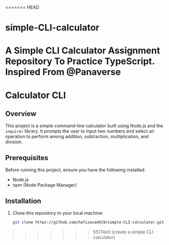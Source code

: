 <<<<<<< HEAD
# simple-CLI-calculator
A Simple CLI Calculator Assignment Repository To Practice TypeScript. Inspired From @Panaverse
=======
# Calculator CLI

## Overview
This project is a simple command-line calculator built using Node.js and the `inquirer` library. It prompts the user to input two numbers and select an operation to perform among addition, subtraction, multiplication, and division.

## Prerequisites
Before running this project, ensure you have the following installed:
- Node.js
- npm (Node Package Manager)

## Installation
1. Clone this repository to your local machine:
   ```bash
   git clone https://github.com/hafizasad419/simple-CLI-calculator.git

>>>>>>> 55174e0 (create a simple CLI calculator)
